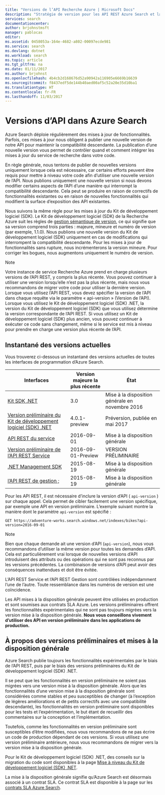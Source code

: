 ```yaml
---
title: "Versions de l’API Recherche Azure | Microsoft Docs"
description: "Stratégie de version pour les API REST Azure Search et la bibliothèque cliente dans le Kit de développement logiciel (SDK) .NET."
services: search
documentationcenter: 
author: brjohnstmsft
manager: pablocas
editor: 
ms.assetid: 0458053a-164e-4682-a802-00097ecde981
ms.service: search
ms.devlang: dotnet
ms.workload: search
ms.topic: article
ms.tgt_pltfrm: na
ms.date: 01/11/2017
ms.author: brjohnst
ms.openlocfilehash: 4b4cb2d168676d52a90942a116905e6669b16639
ms.sourcegitcommit: f8437edf5de144b40aed00af5c52a20e35d10ba1
ms.translationtype: HT
ms.contentlocale: fr-FR
ms.lasthandoff: 11/03/2017
---
```

# <a name="api-versions-in-azure-search"></a>Versions d’API dans Azure Search
Azure Search déploie régulièrement des mises à jour de fonctionnalités. Parfois, ces mises à jour nous obligent à publier une nouvelle version de notre API pour maintenir la compatibilité descendante. La publication d’une nouvelle version vous permet de contrôler quand et comment intégrer les mises à jour du service de recherche dans votre code.

En règle générale, nous tentons de publier de nouvelles versions uniquement lorsque cela est nécessaire, car certains efforts peuvent être requis pour mettre à niveau votre code afin d’utiliser une nouvelle version de l’API. Nous publions uniquement une nouvelle version si nous devons modifier certains aspects de l’API d’une manière qui interrompt la compatibilité descendante. Cela peut se produire en raison de correctifs de fonctionnalités existantes ou en raison de nouvelles fonctionnalités qui modifient la surface d’exposition des API existantes.

Nous suivons la même règle pour les mises à jour du Kit de développement logiciel (SDK). Le Kit de développement logiciel (SDK) de la Recherche Azure suit les règles de [gestion sémantique de version](http://semver.org/), ce qui signifie que sa version comprend trois parties : majeure, mineure et numéro de version (par exemple, 1.1.0). Nous publions une nouvelle version du Kit de développement logiciel (SDK) uniquement en cas de modifications qui interrompent la compatibilité descendante. Pour les mises à jour de fonctionnalités sans rupture, nous incrémenterons la version mineure. Pour corriger les bogues, nous augmentons uniquement le numéro de version.

> [!NOTE]
> Votre instance de service Recherche Azure prend en charge plusieurs versions de l’API REST, y compris la plus récente. Vous pouvez continuer à utiliser une version lorsqu’elle n’est pas la plus récente, mais nous vous recommandons de migrer votre code pour utiliser la dernière version. Lorsque vous utilisez l’API REST, vous devez spécifier la version de l’API dans chaque requête via le paramètre « api-version » (Version de l’API). Lorsque vous utilisez le Kit de développement logiciel (SDK) .NET, la version du Kit de développement logiciel (SDK) que vous utilisez détermine la version correspondante de l’API REST. Si vous utilisez un Kit de développement logiciel (SDK) plus ancien, vous pouvez continuer à exécuter ce code sans changement, même si le service est mis à niveau pour prendre en charge une version plus récente de l’API.

## <a name="snapshot-of-current-versions"></a>Instantané des versions actuelles
Vous trouverez ci-dessous un instantané des versions actuelles de toutes les interfaces de programmation d’Azure Search.

| Interfaces | Version majeure la plus récente | État |
| --- | --- | --- |
| [Kit SDK .NET](https://aka.ms/search-sdk) |3.0 |Mise à la disposition générale en novembre 2016 |
| [Version préliminaire du Kit de développement logiciel (SDK) .NET](https://aka.ms/search-sdk-preview) |4.0.1-preview |Préversion, publiée en mai 2017 |
| [API REST du service](https://docs.microsoft.com/rest/api/searchservice/) |2016-09-01 |Mise à la disposition générale |
| [Version préliminaire de l’API REST Service](search-api-2016-09-01-preview.md) |2016-09-01-Preview |VERSION PRÉLIMINAIRE |
| [.NET Management SDK](https://aka.ms/search-mgmt-sdk) |2015-08-19 |Mise à la disposition générale |
| [l’API REST de gestion ;](https://docs.microsoft.com/rest/api/searchmanagement/) |2015-08-19 |Mise à la disposition générale |

Pour les API REST, il est nécessaire d’inclure la version d’API ( `api-version` ) sur chaque appel. Cela permet de cibler facilement une version spécifique, par exemple une API en version préliminaire. L’exemple suivant montre la manière dont le paramètre `api-version` est spécifié :

    GET https://adventure-works.search.windows.net/indexes/bikes?api-version=2016-09-01

> [!NOTE]
> Bien que chaque demande ait une version d’API (`api-version`), nous vous recommandons d’utiliser la même version pour toutes les demandes d’API. Cela est particulièrement vrai lorsque de nouvelles versions d’API introduisent des attributs ou des opérations qui ne sont pas reconnus par les versions précédentes. La combinaison de versions d’API peut avoir des conséquences inattendues et doit être évitée.
>
> L’API REST Service et l’API REST Gestion sont contrôlées indépendamment l’une de l’autre. Toute ressemblance dans les numéros de version est une coïncidence.

Les API mises à la disposition générale peuvent être utilisées en production et sont soumises aux contrats SLA Azure. Les versions préliminaires offrent les fonctionnalités expérimentales qui ne sont pas toujours migrées vers la version mise à la disposition générale. **Nous vous conseillons vivement d’utiliser des API en version préliminaire dans les applications de production.**

## <a name="about-preview-and-generally-available-versions"></a>À propos des versions préliminaires et mises à la disposition générale
Azure Search publie toujours les fonctionnalités expérimentales par le biais de l’API REST, puis par le biais des versions préliminaires du Kit de développement logiciel (SDK) .NET.

Il se peut que les fonctionnalités en version préliminaire ne soient pas migrées vers une version mise à la disposition générale. Alors que les fonctionnalités d’une version mise à la disposition générale sont considérées comme stables et peu susceptibles de changer (à l’exception de légères améliorations et de petits correctifs avec une compatibilité descendante), les fonctionnalités en version préliminaire sont disponibles pour les tests et l’expérimentation, le but étant de recueillir des commentaires sur la conception et l’implémentation.

Toutefois, comme les fonctionnalités en version préliminaire sont susceptibles d’être modifiées, nous vous recommandons de ne pas écrire un code de production dépendant de ces versions. Si vous utilisez une version préliminaire antérieure, nous vous recommandons de migrer vers la version mise à la disposition générale.

Pour le Kit de développement logiciel (SDK) .NET, des conseils sur la migration du code sont disponibles à la page [Mise à niveau du Kit de développement logiciel (SDK) .NET](search-dotnet-sdk-migration.md).

La mise à la disposition générale signifie qu’Azure Search est désormais associé à un contrat SLA. Ce contrat SLA est disponible à la page sur les [contrats SLA Azure Search](https://azure.microsoft.com/support/legal/sla/search/v1_0/).
